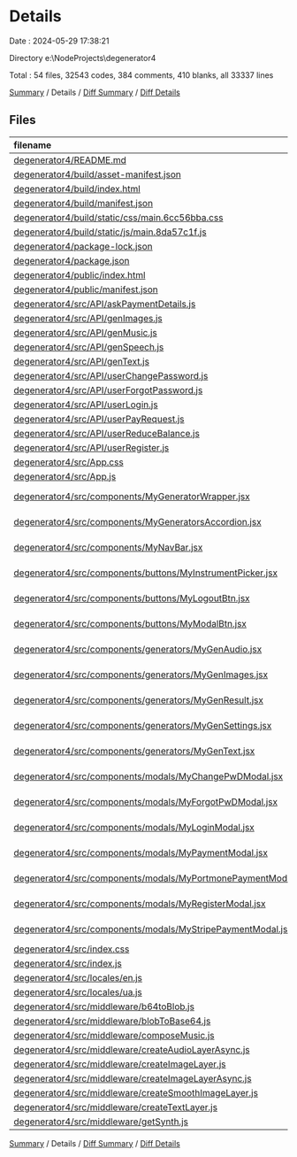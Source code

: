 # Details

Date : 2024-05-29 17:38:21

Directory e:\\NodeProjects\\degenerator4

Total : 54 files,  32543 codes, 384 comments, 410 blanks, all 33337 lines

[Summary](results.md) / Details / [Diff Summary](diff.md) / [Diff Details](diff-details.md)

## Files
| filename | language | code | comment | blank | total |
| :--- | :--- | ---: | ---: | ---: | ---: |
| [degenerator4/README.md](/degenerator4/README.md) | Markdown | 1 | 0 | 2 | 3 |
| [degenerator4/build/asset-manifest.json](/degenerator4/build/asset-manifest.json) | JSON | 14 | 0 | 0 | 14 |
| [degenerator4/build/index.html](/degenerator4/build/index.html) | HTML | 1 | 0 | 0 | 1 |
| [degenerator4/build/manifest.json](/degenerator4/build/manifest.json) | JSON | 25 | 0 | 1 | 26 |
| [degenerator4/build/static/css/main.6cc56bba.css](/degenerator4/build/static/css/main.6cc56bba.css) | CSS | 2 | 4 | 0 | 6 |
| [degenerator4/build/static/js/main.8da57c1f.js](/degenerator4/build/static/js/main.8da57c1f.js) | JavaScript | 1 | 2 | 0 | 3 |
| [degenerator4/package-lock.json](/degenerator4/package-lock.json) | JSON | 29,836 | 0 | 1 | 29,837 |
| [degenerator4/package.json](/degenerator4/package.json) | JSON | 51 | 0 | 1 | 52 |
| [degenerator4/public/index.html](/degenerator4/public/index.html) | HTML | 20 | 23 | 1 | 44 |
| [degenerator4/public/manifest.json](/degenerator4/public/manifest.json) | JSON | 25 | 0 | 1 | 26 |
| [degenerator4/src/API/askPaymentDetails.js](/degenerator4/src/API/askPaymentDetails.js) | JavaScript | 0 | 0 | 1 | 1 |
| [degenerator4/src/API/genImages.js](/degenerator4/src/API/genImages.js) | JavaScript | 47 | 7 | 11 | 65 |
| [degenerator4/src/API/genMusic.js](/degenerator4/src/API/genMusic.js) | JavaScript | 45 | 102 | 27 | 174 |
| [degenerator4/src/API/genSpeech.js](/degenerator4/src/API/genSpeech.js) | JavaScript | 32 | 4 | 6 | 42 |
| [degenerator4/src/API/genText.js](/degenerator4/src/API/genText.js) | JavaScript | 32 | 0 | 4 | 36 |
| [degenerator4/src/API/userChangePassword.js](/degenerator4/src/API/userChangePassword.js) | JavaScript | 30 | 3 | 5 | 38 |
| [degenerator4/src/API/userForgotPassword.js](/degenerator4/src/API/userForgotPassword.js) | JavaScript | 25 | 0 | 4 | 29 |
| [degenerator4/src/API/userLogin.js](/degenerator4/src/API/userLogin.js) | JavaScript | 27 | 3 | 3 | 33 |
| [degenerator4/src/API/userPayRequest.js](/degenerator4/src/API/userPayRequest.js) | JavaScript | 22 | 5 | 4 | 31 |
| [degenerator4/src/API/userReduceBalance.js](/degenerator4/src/API/userReduceBalance.js) | JavaScript | 21 | 5 | 4 | 30 |
| [degenerator4/src/API/userRegister.js](/degenerator4/src/API/userRegister.js) | JavaScript | 31 | 1 | 5 | 37 |
| [degenerator4/src/App.css](/degenerator4/src/App.css) | CSS | 3 | 0 | 0 | 3 |
| [degenerator4/src/App.js](/degenerator4/src/App.js) | JavaScript | 71 | 4 | 19 | 94 |
| [degenerator4/src/components/MyGeneratorWrapper.jsx](/degenerator4/src/components/MyGeneratorWrapper.jsx) | JavaScript JSX | 428 | 23 | 66 | 517 |
| [degenerator4/src/components/MyGeneratorsAccordion.jsx](/degenerator4/src/components/MyGeneratorsAccordion.jsx) | JavaScript JSX | 70 | 0 | 5 | 75 |
| [degenerator4/src/components/MyNavBar.jsx](/degenerator4/src/components/MyNavBar.jsx) | JavaScript JSX | 89 | 17 | 15 | 121 |
| [degenerator4/src/components/buttons/MyInstrumentPicker.jsx](/degenerator4/src/components/buttons/MyInstrumentPicker.jsx) | JavaScript JSX | 38 | 2 | 6 | 46 |
| [degenerator4/src/components/buttons/MyLogoutBtn.jsx](/degenerator4/src/components/buttons/MyLogoutBtn.jsx) | JavaScript JSX | 9 | 0 | 3 | 12 |
| [degenerator4/src/components/buttons/MyModalBtn.jsx](/degenerator4/src/components/buttons/MyModalBtn.jsx) | JavaScript JSX | 9 | 0 | 3 | 12 |
| [degenerator4/src/components/generators/MyGenAudio.jsx](/degenerator4/src/components/generators/MyGenAudio.jsx) | JavaScript JSX | 80 | 28 | 8 | 116 |
| [degenerator4/src/components/generators/MyGenImages.jsx](/degenerator4/src/components/generators/MyGenImages.jsx) | JavaScript JSX | 138 | 1 | 21 | 160 |
| [degenerator4/src/components/generators/MyGenResult.jsx](/degenerator4/src/components/generators/MyGenResult.jsx) | JavaScript JSX | 110 | 17 | 21 | 148 |
| [degenerator4/src/components/generators/MyGenSettings.jsx](/degenerator4/src/components/generators/MyGenSettings.jsx) | JavaScript JSX | 51 | 1 | 3 | 55 |
| [degenerator4/src/components/generators/MyGenText.jsx](/degenerator4/src/components/generators/MyGenText.jsx) | JavaScript JSX | 170 | 10 | 29 | 209 |
| [degenerator4/src/components/modals/MyChangePwDModal.jsx](/degenerator4/src/components/modals/MyChangePwDModal.jsx) | JavaScript JSX | 57 | 2 | 4 | 63 |
| [degenerator4/src/components/modals/MyForgotPwDModal.jsx](/degenerator4/src/components/modals/MyForgotPwDModal.jsx) | JavaScript JSX | 46 | 2 | 4 | 52 |
| [degenerator4/src/components/modals/MyLoginModal.jsx](/degenerator4/src/components/modals/MyLoginModal.jsx) | JavaScript JSX | 75 | 0 | 4 | 79 |
| [degenerator4/src/components/modals/MyPaymentModal.jsx](/degenerator4/src/components/modals/MyPaymentModal.jsx) | JavaScript JSX | 52 | 48 | 8 | 108 |
| [degenerator4/src/components/modals/MyPortmonePaymentModal.jsx](/degenerator4/src/components/modals/MyPortmonePaymentModal.jsx) | JavaScript JSX | 52 | 1 | 4 | 57 |
| [degenerator4/src/components/modals/MyRegisterModal.jsx](/degenerator4/src/components/modals/MyRegisterModal.jsx) | JavaScript JSX | 65 | 0 | 4 | 69 |
| [degenerator4/src/components/modals/MyStripePaymentModal.jsx](/degenerator4/src/components/modals/MyStripePaymentModal.jsx) | JavaScript JSX | 32 | 0 | 5 | 37 |
| [degenerator4/src/index.css](/degenerator4/src/index.css) | CSS | 12 | 0 | 2 | 14 |
| [degenerator4/src/index.js](/degenerator4/src/index.js) | JavaScript | 11 | 0 | 4 | 15 |
| [degenerator4/src/locales/en.js](/degenerator4/src/locales/en.js) | JavaScript | 8 | 0 | 0 | 8 |
| [degenerator4/src/locales/ua.js](/degenerator4/src/locales/ua.js) | JavaScript | 92 | 0 | 13 | 105 |
| [degenerator4/src/middleware/b64toBlob.js](/degenerator4/src/middleware/b64toBlob.js) | JavaScript | 20 | 1 | 6 | 27 |
| [degenerator4/src/middleware/blobToBase64.js](/degenerator4/src/middleware/blobToBase64.js) | JavaScript | 8 | 0 | 1 | 9 |
| [degenerator4/src/middleware/composeMusic.js](/degenerator4/src/middleware/composeMusic.js) | JavaScript | 59 | 30 | 12 | 101 |
| [degenerator4/src/middleware/createAudioLayerAsync.js](/degenerator4/src/middleware/createAudioLayerAsync.js) | JavaScript | 33 | 1 | 10 | 44 |
| [degenerator4/src/middleware/createImageLayer.js](/degenerator4/src/middleware/createImageLayer.js) | JavaScript | 30 | 6 | 5 | 41 |
| [degenerator4/src/middleware/createImageLayerAsync.js](/degenerator4/src/middleware/createImageLayerAsync.js) | JavaScript | 139 | 4 | 18 | 161 |
| [degenerator4/src/middleware/createSmoothImageLayer.js](/degenerator4/src/middleware/createSmoothImageLayer.js) | JavaScript | 94 | 10 | 11 | 115 |
| [degenerator4/src/middleware/createTextLayer.js](/degenerator4/src/middleware/createTextLayer.js) | JavaScript | 67 | 15 | 10 | 92 |
| [degenerator4/src/middleware/getSynth.js](/degenerator4/src/middleware/getSynth.js) | JavaScript | 37 | 2 | 5 | 44 |

[Summary](results.md) / Details / [Diff Summary](diff.md) / [Diff Details](diff-details.md)